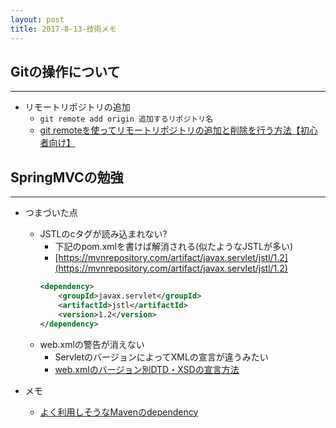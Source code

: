 ```yaml
---
layout: post
title: 2017-8-13-技術メモ
---
```


## Gitの操作について
---

- リモートリポジトリの追加
    - `git remote add origin 追加するリポジトリ名`
    - [git remoteを使ってリモートリポジトリの追加と削除を行う方法【初心者向け】](https://techacademy.jp/magazine/10268)

## SpringMVCの勉強
---

- つまづいた点
    - JSTLのcタグが読み込まれない?
        - 下記のpom.xmlを書けば解消される(似たようなJSTLが多い)
         - [https://mvnrepository.com/artifact/javax.servlet/jstl/1.2](https://mvnrepository.com/artifact/javax.servlet/jstl/1.2)
        ```xml
        <dependency>
            <groupId>javax.servlet</groupId>
            <artifactId>jstl</artifactId>
            <version>1.2</version>
        </dependency>
        ```
    - web.xmlの警告が消えない
        - ServletのバージョンによってXMLの宣言が違うみたい
        - [web.xmlのバージョン別DTD・XSDの宣言方法](http://kokuzawa.github.io/blog/2015/04/07/web-dot-xmlfalsebaziyonbie-dtdxsdfalsexuan-yan-fang-fa/)

- メモ
    - [よく利用しそうなMavenのdependency](http://qiita.com/opengl-8080/items/629947d3c5a5f38ba6d5)
